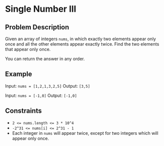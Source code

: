 # Single Number III

## Problem Description

Given an array of integers `nums`, in which exactly two elements appear only once and all the other elements appear exactly twice. Find the two elements that appear only once.

You can return the answer in any order.

## Example

Input: `nums = [1,2,1,3,2,5]`
Output: `[3,5]`

Input: `nums = [-1,0]`
Output: `[-1,0]`

## Constraints

- `2 <= nums.length <= 3 * 10^4`
- `-2^31 <= nums[i] <= 2^31 - 1`
- Each integer in `nums` will appear twice, except for two integers which will appear only once.
